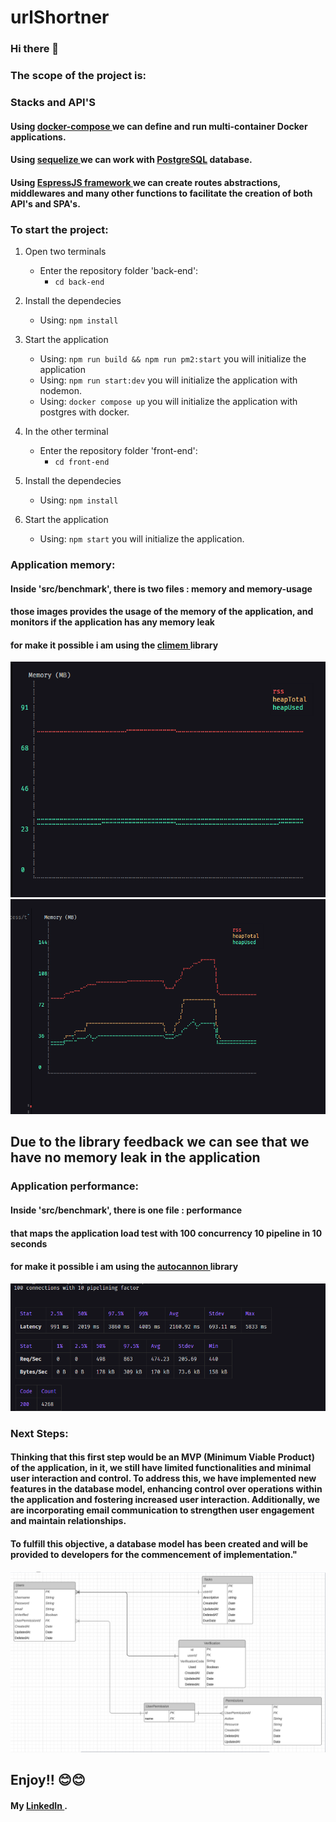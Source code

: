 # urlShortner

### Hi there 👋

### The scope of the project is:

### Stacks and API'S

#### Using <a href="https://docs.docker.com/compose/"> docker-compose </a> we can define and run multi-container Docker applications.

#### Using <a href="https://sequelize.org/"> sequelize </a> we can work with <a href="https://www.postgresql.org/"> PostgreSQL</a> database.

#### Using <a href="https://expressjs.com/pt-br/"> EspressJS framework </a> we can create routes abstractions, middlewares and many other functions to facilitate the creation of both API's and SPA's.

### To start the project:

1. Open two terminals

   - Enter the repository folder 'back-end':
     - `cd back-end`

2. Install the dependecies

   - Using: `npm install`

3. Start the application

   - Using: `npm run build && npm run pm2:start` you will initialize the application
   - Using: `npm run start:dev` you will initialize the application with nodemon.
   - Using: `docker compose up` you will initialize the application with postgres with docker.

4. In the other terminal

   - Enter the repository folder 'front-end':
     - `cd front-end`

5. Install the dependecies

   - Using: `npm install`

6. Start the application

   - Using: `npm start` you will initialize the application.

### Application memory:

#### Inside 'src/benchmark', there is two files : memory and memory-usage

#### those images provides the usage of the memory of the application, and monitors if the application has any memory leak

#### for make it possible i am using the <a href="https://www.npmjs.com/package/climem"> climem </a> library

![Alt text](./benchmark/memory.png)
![Alt text](./benchmark/memory-usage.png)

## Due to the library feedback we can see that we have no memory leak in the application

### Application performance:

#### Inside 'src/benchmark', there is one file : performance

#### that maps the application load test with 100 concurrency 10 pipeline in 10 seconds

#### for make it possible i am using the <a href="https://www.npmjs.com/package/autocannon"> autocannon </a> library

![Alt text](./benchmark/performance.png)

### Next Steps:

#### Thinking that this first step would be an MVP (Minimum Viable Product) of the application, in it, we still have limited functionalities and minimal user interaction and control. To address this, we have implemented new features in the database model, enhancing control over operations within the application and fostering increased user interaction. Additionally, we are incorporating email communication to strengthen user engagement and maintain relationships.

#### To fulfill this objective, a database model has been created and will be provided to developers for the commencement of implementation."

![Alt text](./benchmark/modeling.png)

## Enjoy!! 😊😊

#### My <a href="https://www.linkedin.com/in/brenomesquita/"> LinkedIn </a>.
